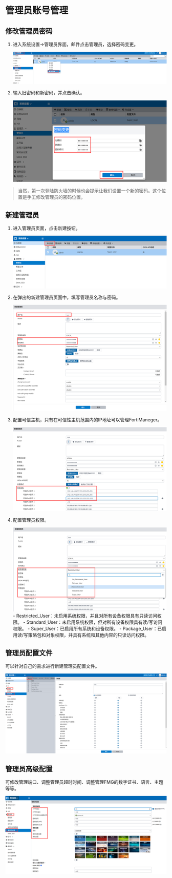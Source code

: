 # 管理员账号管理

## 修改管理员密码

1. 进入系统设置→管理员界面，邮件点击管理员，选择密码变更。

   <img src="..\..\..\images\image-20221031165506478.png" alt="image-20221031165506478" style="zoom:50%;" />

2. 输入旧密码和新密码，并点击确认。

   <img src="..\..\..\images\image-20221031165613870.png" alt="image-20221031165613870" style="zoom:50%;" />

> 当然，第一次登陆防火墙的时候也会提示让我们设置一个新的密码。这个位置是手工修改管理员的密码位置。

## 新建管理员

1. 进入管理员页面，点击新建按钮。

   <img src="..\..\..\images\image-20221031170105103.png" alt="image-20221031170105103" style="zoom:50%;" />

2. 在弹出的新建管理员页面中，填写管理员名称与密码。

   <img src="..\..\..\images\image-20221031170328609.png" alt="image-20221031170328609" style="zoom:50%;" />

3. 配置可信主机，只有在可信性主机范围内的IP地址可以管理FortiManeger。

   <img src="..\..\..\images\image-20221031170511066.png" alt="image-20221031170511066" style="zoom:50%;" />

4. 配置管理员权限。

   <img src="..\..\..\images\image-20221031171920289.png" alt="image-20221031171920289" style="zoom:50%;" />
   - Restricted_User：未启用系统权限，并且对所有设备权限具有只读访问权限。
   - Standard_User：未启用系统权限，但对所有设备权限具有读/写访问权限。
   - Super_User：已启用所有系统和设备权限。
   - Package_User：已启用读/写策略包和对象权限，并具有系统和其他内容的只读访问权限。


## 管理员配置文件

可以针对自己的需求进行新建管理员配置文件。

<img src="..\..\..\images\image-20221031172119027.png" alt="image-20221031172119027" style="zoom:50%;" />

## 管理员高级配置

可修改管理端口、调整管理员超时时间、调整管理FMG的数字证书、语言、主题等等。

<img src="..\..\..\images\image-20221031172342722.png" alt="image-20221031172342722" style="zoom:50%;" />
